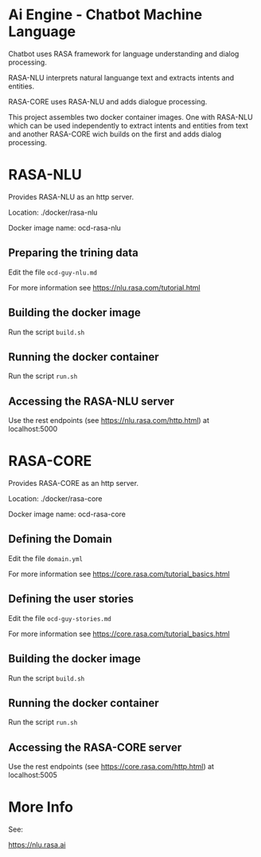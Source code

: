 Ai Engine - Chatbot Machine Language
====================================

Chatbot uses RASA framework for language understanding and dialog processing.

RASA-NLU interprets natural languange text and extracts intents and entities.

RASA-CORE uses RASA-NLU and adds dialogue processing.

This project assembles two docker container images. One with RASA-NLU which can be used independently to extract intents and entities 
from text and another RASA-CORE wich builds on the first and adds dialog processing.


RASA-NLU
========

Provides RASA-NLU as an http server.

Location: ./docker/rasa-nlu

Docker image name: ocd-rasa-nlu

Preparing the trining data
--------------------------

Edit the file `ocd-guy-nlu.md`

For more information see https://nlu.rasa.com/tutorial.html


Building the docker image
-------------------------

Run the script `build.sh`

Running the docker container
----------------------------

Run the script `run.sh`


Accessing the RASA-NLU server
-----------------------------

Use the rest endpoints (see https://nlu.rasa.com/http.html) at localhost:5000



RASA-CORE
=========

Provides RASA-CORE as an http server.

Location: ./docker/rasa-core

Docker image name: ocd-rasa-core

Defining the Domain
-------------------

Edit the file `domain.yml`

For more information see https://core.rasa.com/tutorial_basics.html


Defining the user stories
-------------------------

Edit the file `ocd-guy-stories.md`

For more information see https://core.rasa.com/tutorial_basics.html


Building the docker image
-------------------------

Run the script `build.sh`

Running the docker container
----------------------------

Run the script `run.sh`


Accessing the RASA-CORE server
-----------------------------

Use the rest endpoints (see https://core.rasa.com/http.html) at localhost:5005



More Info
=========

See:

https://nlu.rasa.ai
